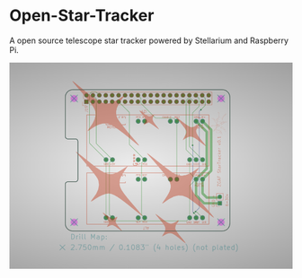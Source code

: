 # Open-Star-Tracker
A open source telescope star tracker powered by Stellarium and Raspberry Pi.


![](/media/Capture.PNG "v0.1")
